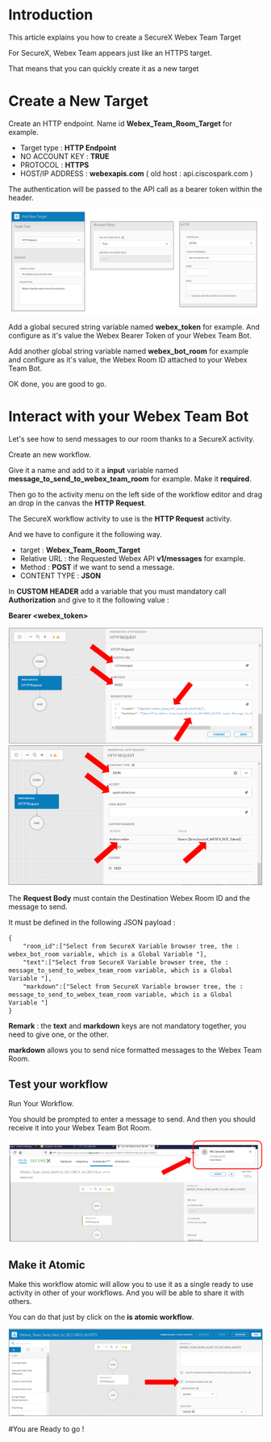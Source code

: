 # Introduction

This article explains you how to create a SecureX Webex Team Target

For SecureX, Webex Team appears just like an HTTPS target.

That means that you can quickly create it as a new target

# Create a New Target

Create an HTTP endpoint. Name id **Webex_Team_Room_Target** for example.

- Target type : **HTTP Endpoint**
- NO ACCOUNT KEY : **TRUE**
- PROTOCOL : **HTTPS**
- HOST/IP ADDRESS : **webexapis.com** ( old host : api.ciscospark.com )

The authentication will be passed to the API call as a bearer token within the header.

![](img/webex_team_target-1.png)

Add a global secured string variable named **webex_token** for example. And configure as it's value the Webex Bearer Token of your Webex Team Bot.

Add another global string variable named **webex_bot_room** for example and configure as it's value, the Webex Room ID attached to your Webex Team Bot.

OK done, you are good to go.

# Interact with your Webex Team Bot

Let's see how to send messages to our room thanks to a SecureX activity.

Create an new workflow.

Give it a name and add to it a **input** variable named **message_to_send_to_webex_team_room** for example. Make it **required**.

Then go to the activity menu on the left side of the workflow editor and drag an drop in the canvas the **HTTP Request**.

The SecureX workflow activity to use is the **HTTP Request** activity.

And we have to configure it the following way.

- target : **Webex_Team_Room_Target**
- Relative URL : the Requested Webex API **v1/messages** for example.
- Method : **POST** if we want to send a message.
- CONTENT TYPE : **JSON**

In **CUSTOM HEADER** add a variable that you must mandatory call **Authorization** and give to it the following value :

**Bearer <webex_token>**


![](img/webex_team_target-2.png)
![](img/webex_team_target-3.png)

The **Request Body** must contain the Destination Webex Room ID and the message to send.

It must be defined in the following JSON payload :

```
{
    "room_id":["Select from SecureX Variable browser tree, the : webex_bot_room variable, which is a Global Variable "],
    "text":["Select from SecureX Variable browser tree, the : message_to_send_to_webex_team_room variable, which is a Global Variable "],
    "markdown":["Select from SecureX Variable browser tree, the : message_to_send_to_webex_team_room variable, which is a Global Variable "]    
}
```

**Remark** : the **text** and **markdown** keys are not mandatory together, you need to give one, or the other.

**markdown** allows you to send nice formatted messages to the Webex Team Room.

## Test your workflow

Run Your Workflow.

You should be prompted to enter a message to send.  And then you should receive it into your Webex Team Bot Room.

![](img/webex_team_target-4.png)

## Make it Atomic

Make this workflow atomic will allow you to use it as a single ready to use activity in other of your workflows.  And you will be able to share it with others.

You can do that just by click on the **is atomic workflow**.

![](img/webex_team_target-5.png)

#You are Ready to go !

